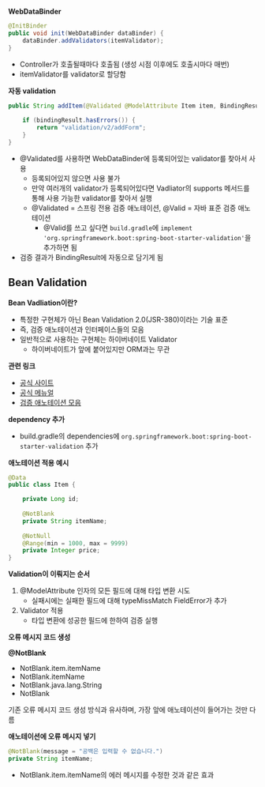 **WebDataBinder**

```java
@InitBinder
public void init(WebDataBinder dataBinder) {
	dataBinder.addValidators(itemValidator);
}
```

- Controller가 호출될때마다 호출됨 (생성 시점 이후에도 호출시마다 매번)
- itemValidator를 validator로 할당함



**자동 validation**

```java
public String addItem(@Validated @ModelAttribute Item item, BindingResult bindingResult, RedirectAttributes redirectAttributes) {
	
	if (bindingResult.hasErrors()) {
		return "validation/v2/addForm";
	}
}
```

- @Validated를 사용하면 WebDataBinder에 등록되어있는 validator를 찾아서 사용
  - 등록되어있지 않으면 사용 불가
  - 만약 여러개의 validator가 등록되어있다면 Vadliator의 supports 메서드를 통해 사용 가능한 validator를 찾아서 실행
  - @Validated = 스프링 전용 검증 애노테이션, @Valid = 자바 표준 검증 애노테이션
    - @Valid를 쓰고 싶다면 `build.gradle`에 `implement 'org.springframework.boot:spring-boot-starter-validation'`을 추가하면 됨
- 검증 결과가 BindingResult에 자동으로 담기게 됨



## Bean Validation

**Bean Vadliation이란?**

- 특정한 구현체가 아닌 Bean Validation 2.0(JSR-380)이라는 기술 표준
- 즉, 검증 애노테이션과 인터페이스들의 모음
- 일반적으로 사용하는 구현체는 하이버네이트 Validator
  - 하이버네이트가 앞에 붙어있지만 ORM과는 무관



**관련 링크**

- [공식 사이트](https://hibernate.org/validator/)
- [공식 메뉴얼](https://docs.jboss.org/hibernate/validator/6.2/reference/en-US/html_single/)
- [검증 애노테이션 모음](https://docs.jboss.org/hibernate/validator/6.2/reference/en-US/html_single/#validator-defineconstraints-spec)



**dependency 추가**

- build.gradle의 dependencies에 `org.springframework.boot:spring-boot-starter-validation` 추가



**애노테이션 적용 예시**

```java
@Data
public class Item {

	private Long id;
	
	@NotBlank
	private String itemName;
	
	@NotNull
	@Range(min = 1000, max = 9999)
	private Integer price;
}
```



**Validation이 이뤄지는 순서**

1. @ModelAttribute 인자의 모든 필드에 대해 타입 변환 시도
   - 실패시에는 실패한 필드에 대해 typeMissMatch FieldError가 추가
2. Validator 적용
   - 타입 변환에 성공한 필드에 한하여 검증 실행



**오류 메시지 코드 생성**

**@NotBlank**

- NotBlank.item.itemName
- NotBlank.itemName
- NotBlank.java.lang.String
- NotBlank

기존 오류 메시지 코드 생성 방식과 유사하며, 가장 앞에 애노테이션이 들어가는 것만 다름

 

**애노테이션에 오류 메시지 넣기**

```java
@NotBlank(message = "공백은 입력할 수 없습니다.")
private String itemName;
```

- NotBlank.item.itemName의 에러 메시지를 수정한 것과 같은 효과